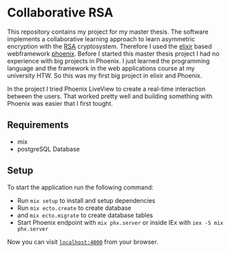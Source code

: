 # Collaborative RSA

This repository contains my project for my master thesis.
The software implements a collaborative learning approach to learn asymmetric encryption with the [RSA](<https://en.wikipedia.org/wiki/RSA_(cryptosystem)>) cryptosystem.
Therefore I used the [elixir](https://elixir-lang.org/) based webframework [phoenix](https://www.phoenixframework.org/).
Before I started this master thesis project I had no experience with big projects in Phoenix.
I just learned the programming language and the framework in the web applications course at my university HTW.
So this was my first big project in elixir and Phoenix.

In the project I tried Phoenix LiveView to create a real-time interaction between the users.
That worked pretty well and building something with Phoenix was easier that I first tought.

## Requirements

- mix
- postgreSQL Database

## Setup

To start the application run the following command:

- Run `mix setup` to install and setup dependencies
- Run `mix ecto.create` to create database
- and `mix ecto.migrate` to create database tables
- Start Phoenix endpoint with `mix phx.server` or inside IEx with `iex -S mix phx.server`

Now you can visit [`localhost:4000`](http://localhost:4000) from your browser.
